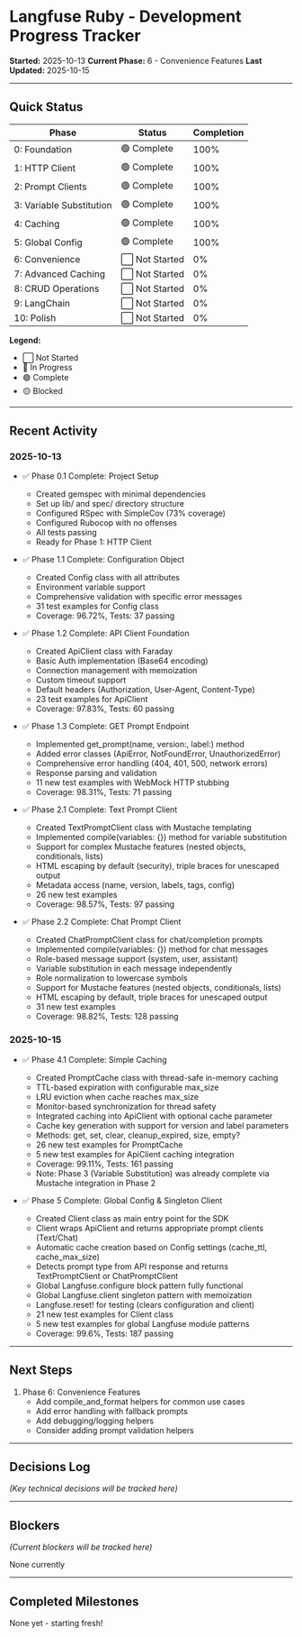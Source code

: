 # Langfuse Ruby - Development Progress Tracker

**Started:** 2025-10-13
**Current Phase:** 6 - Convenience Features
**Last Updated:** 2025-10-15

---

## Quick Status

| Phase | Status | Completion |
|-------|--------|------------|
| 0: Foundation | 🟢 Complete | 100% |
| 1: HTTP Client | 🟢 Complete | 100% |
| 2: Prompt Clients | 🟢 Complete | 100% |
| 3: Variable Substitution | 🟢 Complete | 100% |
| 4: Caching | 🟢 Complete | 100% |
| 5: Global Config | 🟢 Complete | 100% |
| 6: Convenience | ⬜ Not Started | 0% |
| 7: Advanced Caching | ⬜ Not Started | 0% |
| 8: CRUD Operations | ⬜ Not Started | 0% |
| 9: LangChain | ⬜ Not Started | 0% |
| 10: Polish | ⬜ Not Started | 0% |

**Legend:**
- ⬜ Not Started
- 🔵 In Progress
- 🟢 Complete
- 🟡 Blocked

---

## Recent Activity

### 2025-10-13
- ✅ Phase 0.1 Complete: Project Setup
  - Created gemspec with minimal dependencies
  - Set up lib/ and spec/ directory structure
  - Configured RSpec with SimpleCov (73% coverage)
  - Configured Rubocop with no offenses
  - All tests passing
  - Ready for Phase 1: HTTP Client

- ✅ Phase 1.1 Complete: Configuration Object
  - Created Config class with all attributes
  - Environment variable support
  - Comprehensive validation with specific error messages
  - 31 test examples for Config class
  - Coverage: 96.72%, Tests: 37 passing

- ✅ Phase 1.2 Complete: API Client Foundation
  - Created ApiClient class with Faraday
  - Basic Auth implementation (Base64 encoding)
  - Connection management with memoization
  - Custom timeout support
  - Default headers (Authorization, User-Agent, Content-Type)
  - 23 test examples for ApiClient
  - Coverage: 97.83%, Tests: 60 passing

- ✅ Phase 1.3 Complete: GET Prompt Endpoint
  - Implemented get_prompt(name, version:, label:) method
  - Added error classes (ApiError, NotFoundError, UnauthorizedError)
  - Comprehensive error handling (404, 401, 500, network errors)
  - Response parsing and validation
  - 11 new test examples with WebMock HTTP stubbing
  - Coverage: 98.31%, Tests: 71 passing

- ✅ Phase 2.1 Complete: Text Prompt Client
  - Created TextPromptClient class with Mustache templating
  - Implemented compile(variables: {}) method for variable substitution
  - Support for complex Mustache features (nested objects, conditionals, lists)
  - HTML escaping by default (security), triple braces for unescaped output
  - Metadata access (name, version, labels, tags, config)
  - 26 new test examples
  - Coverage: 98.57%, Tests: 97 passing

- ✅ Phase 2.2 Complete: Chat Prompt Client
  - Created ChatPromptClient class for chat/completion prompts
  - Implemented compile(variables: {}) method for chat messages
  - Role-based message support (system, user, assistant)
  - Variable substitution in each message independently
  - Role normalization to lowercase symbols
  - Support for Mustache features (nested objects, conditionals, lists)
  - HTML escaping by default, triple braces for unescaped output
  - 31 new test examples
  - Coverage: 98.82%, Tests: 128 passing

### 2025-10-15
- ✅ Phase 4.1 Complete: Simple Caching
  - Created PromptCache class with thread-safe in-memory caching
  - TTL-based expiration with configurable max_size
  - LRU eviction when cache reaches max_size
  - Monitor-based synchronization for thread safety
  - Integrated caching into ApiClient with optional cache parameter
  - Cache key generation with support for version and label parameters
  - Methods: get, set, clear, cleanup_expired, size, empty?
  - 26 new test examples for PromptCache
  - 5 new test examples for ApiClient caching integration
  - Coverage: 99.11%, Tests: 161 passing
  - Note: Phase 3 (Variable Substitution) was already complete via Mustache integration in Phase 2

- ✅ Phase 5 Complete: Global Config & Singleton Client
  - Created Client class as main entry point for the SDK
  - Client wraps ApiClient and returns appropriate prompt clients (Text/Chat)
  - Automatic cache creation based on Config settings (cache_ttl, cache_max_size)
  - Detects prompt type from API response and returns TextPromptClient or ChatPromptClient
  - Global Langfuse.configure block pattern fully functional
  - Global Langfuse.client singleton pattern with memoization
  - Langfuse.reset! for testing (clears configuration and client)
  - 21 new test examples for Client class
  - 5 new test examples for global Langfuse module patterns
  - Coverage: 99.6%, Tests: 187 passing

---

## Next Steps

1. Phase 6: Convenience Features
   - Add compile_and_format helpers for common use cases
   - Add error handling with fallback prompts
   - Add debugging/logging helpers
   - Consider adding prompt validation helpers

---

## Decisions Log

*(Key technical decisions will be tracked here)*

---

## Blockers

*(Current blockers will be tracked here)*

None currently

---

## Completed Milestones

None yet - starting fresh!
